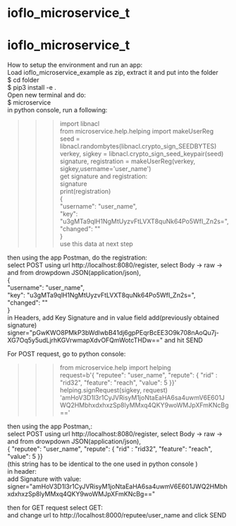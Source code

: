 # ioflo_microservice_t
# ioflo_microservice_t
How to setup the environment and run an app: <br />
Load ioflo_microservice_example as zip, extract it and put into the folder <br />
$ cd folder <br />
$ pip3 install -e .   <br />
Open new terminal and do: <br />
$ microservice <br />
in python console, run a following:<br />
>>> import libnacl <br />
>>> from microservice.help.helping import makeUserReg <br />
>>> seed = libnacl.randombytes(libnacl.crypto_sign_SEEDBYTES) <br />
>>> verkey, sigkey = libnacl.crypto_sign_seed_keypair(seed) <br />
>>> signature, registration = makeUserReg(verkey, sigkey,username='user_name') <br />
get signature and registration:  <br />
>>> signature  <br />
>>> print(registration)<br />
{  <br />
  "username": "user_name", <br />
  "key": "u3gMTa9qlH1NgMtUyzvFtLVXT8quNk64Po5WfI_Zn2s=", <br />
  "changed": "" <br />
} <br />
use this data at next step<br />

then using the app Postman, do the registration: <br />
select POST using url http://localhost:8080/register, select Body -> raw -> and from drowpdown JSON(application/json), <br />
{ <br />
  "username": "user_name",<br />
  "key": "u3gMTa9qlH1NgMtUyzvFtLVXT8quNk64Po5WfI_Zn2s=",<br />
  "changed": ""<br />
}<br />
in Headers, add Key Signature and in value field add(previously obtained signature) signer="pGwKWO8PMkP3bWdlwbB41dj6gpPEqrBcEE3O9k708nAoQu7j-XG7Oq5y5udLjrhKGVrwmapXdvOFQmWotcTHDw=="
 and hit SEND <br />

For POST request, go to python console:<br />
>>> from microservice.help import helping<br />
>>> request=b'{   "reputee": "user_name", "repute": {    "rid" : "rid32", "feature": "reach", "value": 5 }}'<br />
>>> helping.signRequest(sigkey, request)<br />
'amHoV3D1l3r1CyJVRisyM1joNtaEaHA6sa4uwmV6E601JWQ2HMbhxdxhxzSp8lyMMxq4QKY9woWMJpXFmKNcBg=='<br />

then using the app Postman,: <br />
select POST using url http://localhost:8080/register, select Body -> raw -> and from drowpdown JSON(application/json), <br />
{   "reputee": "user_name", "repute": {    "rid" : "rid32", "feature": "reach", "value": 5 }}<br />
(this string has to be identical to the one used in python console )<br />
in header:<br />
add Signature with value:<br />
signer="amHoV3D1l3r1CyJVRisyM1joNtaEaHA6sa4uwmV6E601JWQ2HMbhxdxhxzSp8lyMMxq4QKY9woWMJpXFmKNcBg=="<br />


then for GET request select GET: <br />
and change url to http://localhost:8000/reputee/user_name and click SEND





